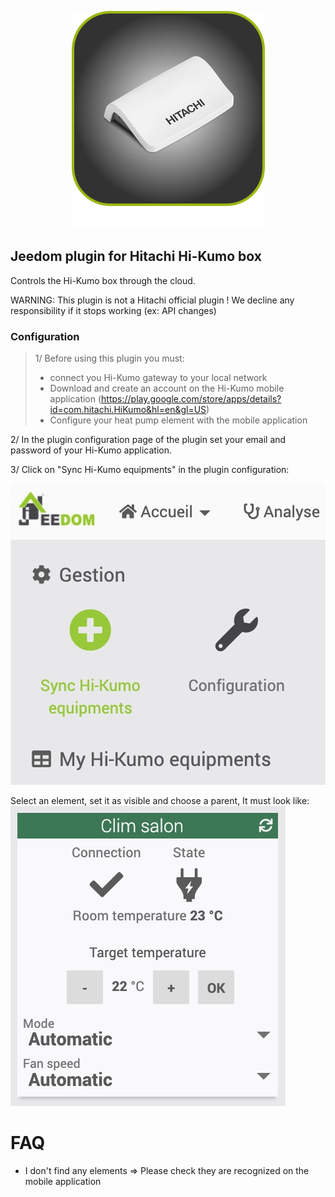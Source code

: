 <p align="center">
  <img src="https://github.com/SuperToma/hitachi-hi-kumo/blob/master/plugin_info/hitachihikumo_icon.png?raw=true" />
</p>

## Jeedom plugin for Hitachi Hi-Kumo box
  
Controls the Hi-Kumo box through the cloud.

WARNING: This plugin is not a Hitachi official plugin !
We decline any responsibility if it stops working (ex: API changes)

### Configuration

> 1/ Before using this plugin you must:
>  - connect you Hi-Kumo gateway to your local network
>  - Download and create an account on the Hi-Kumo mobile application (https://play.google.com/store/apps/details?id=com.hitachi.HiKumo&hl=en&gl=US)
>  - Configure your heat pump element with the mobile application

2/ In the plugin configuration page of the plugin set your email and password of your Hi-Kumo application.

3/ Click on "Sync Hi-Kumo equipments" in the plugin configuration:

![Image sync Hi-Kumo](https://github.com/SuperToma/hitachi-hi-kumo/blob/master/img/sync-hi-kumo.jpg?raw=true)

Select an element, set it as visible and choose a parent,
It must look like:
![Image dashboard preview](https://github.com/SuperToma/hitachi-hi-kumo/blob/master/img/dashboard-preview.jpg?raw=true)

# FAQ
- I don't find any elements
  => Please check they are recognized on the mobile application

